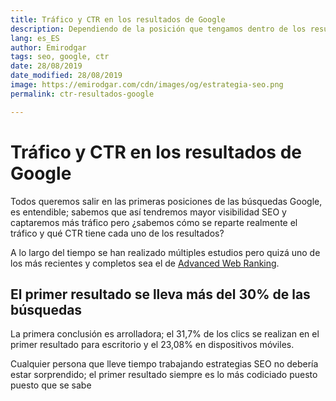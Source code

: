 ```yaml
---
title: Tráfico y CTR en los resultados de Google
description: Dependiendo de la posición que tengamos dentro de los resultados obtendremos mayor o menor tráfico
lang: es_ES
author: Emirodgar
tags: seo, google, ctr
date: 28/08/2019
date_modified: 28/08/2019
image: https://emirodgar.com/cdn/images/og/estrategia-seo.png
permalink: ctr-resultados-google

---
```


# Tráfico y CTR en los resultados de Google

Todos queremos salir en las primeras posiciones de las búsquedas Google, es entendible; sabemos que así tendremos mayor visibilidad SEO y captaremos más tráfico pero ¿sabemos cómo se reparte realmente el tráfico y qué CTR tiene cada uno de los resultados?

A lo largo del tiempo se han realizado múltiples estudios pero quizá uno de los más recientes y completos sea el de [Advanced Web Ranking](https://www.advancedwebranking.com/ctrstudy/).

## El primer resultado se lleva  más del 30% de las búsquedas

La primera conclusión es arrolladora; el 31,7% de los clics se realizan en el primer resultado para escritorio y el 23,08% en dispositivos móviles.

<amp-img alt="CTR primer resultado búsqueda Google"
  src="https://i.imgur.com/S1UNyjn.png"
  width="640"
  height="386"
  layout="responsive">
</amp-img>

Cualquier persona que lleve tiempo trabajando estrategias SEO no debería estar sorprendido; el primer resultado siempre es lo más codiciado puesto puesto que se sabe
<!--stackedit_data:
eyJoaXN0b3J5IjpbMTcwODAyMjI5M119
-->